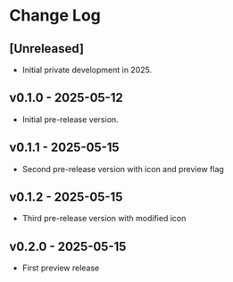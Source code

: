 # Change Log

## [Unreleased]
* Initial private development in 2025.

## v0.1.0 - 2025-05-12
* Initial pre-release version.

## v0.1.1 - 2025-05-15
* Second pre-release version with icon and preview flag

## v0.1.2 - 2025-05-15
* Third pre-release version with modified icon

## v0.2.0 - 2025-05-15
* First preview release

